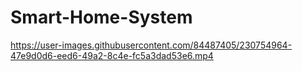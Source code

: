 # Smart-Home-System


https://user-images.githubusercontent.com/84487405/230754964-47e9d0d6-eed6-49a2-8c4e-fc5a3dad53e6.mp4

